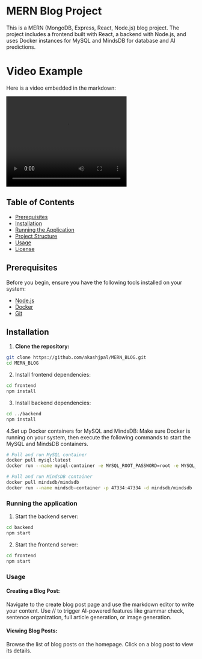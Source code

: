 # MERN Blog Project

This is a MERN (MongoDB, Express, React, Node.js) blog project. The project includes a frontend built with React, a backend with Node.js, and uses Docker instances for MySQL and MindsDB for database and AI predictions.

# Video Example

Here is a video embedded in the markdown:

<video width="320" height="240" controls>
  <source src="https://drive.google.com/uc?id=12yTIkqfgJKl_qPKsIVjyTOlOT7vfzpT0&export=download" type="video/mp4">
  Your browser does not support the video tag.
</video>


## Table of Contents

- [Prerequisites](#prerequisites)
- [Installation](#installation)
- [Running the Application](#running-the-application)
- [Project Structure](#project-structure)
- [Usage](#usage)
- [License](#license)

## Prerequisites

Before you begin, ensure you have the following tools installed on your system:

- [Node.js](https://nodejs.org/en/download/)
- [Docker](https://www.docker.com/products/docker-desktop)
- [Git](https://git-scm.com/book/en/v2/Getting-Started-Installing-Git)

## Installation

1. **Clone the repository:**

```sh
git clone https://github.com/akashjpal/MERN_BLOG.git
cd MERN_BLOG
```
2. Install frontend dependencies:
```sh
cd frontend
npm install
```
3. Install backend dependencies:
```sh
cd ../backend
npm install
```
4.Set up Docker containers for MySQL and MindsDB:
Make sure Docker is running on your system, then execute the following commands to start the MySQL and MindsDB containers.
```sh
# Pull and run MySQL container
docker pull mysql:latest
docker run --name mysql-container -e MYSQL_ROOT_PASSWORD=root -e MYSQL_DATABASE=blog -p 3306:3306 -d mysql:latest

# Pull and run MindsDB container
docker pull mindsdb/mindsdb
docker run --name mindsdb-container -p 47334:47334 -d mindsdb/mindsdb
```
### Running the application
1. Start the backend server:
```sh
cd backend
npm start
```
2. Start the frontend server:
```sh
cd frontend
npm start
```
### Usage
#### Creating a Blog Post:
Navigate to the create blog post page and use the markdown editor to write your content. Use // to trigger AI-powered features like grammar check, sentence organization, full article generation, or image generation.

#### Viewing Blog Posts:
Browse the list of blog posts on the homepage. Click on a blog post to view its details.
